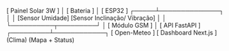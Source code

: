 [ Painel Solar 3W ]
         │
     [ Bateria ]
         │
     [ ESP32 ]
   ┌─────┴──────────────┐
   │                    │
[Sensor Umidade]   [Sensor Inclinação/
                       Vibração]
         │                    │
         └──────────┬─────────┘
                    │
              [ Módulo GSM ]
                    │
              [ API FastAPI ]
          ┌─────────┴────────────┐
 [ Open-Meteo ]         [ Dashboard Next.js ]
    (Clima)                 (Mapa + Status)
